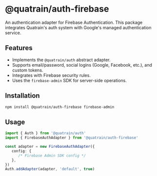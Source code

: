 # @quatrain/auth-firebase

An authentication adapter for Firebase Authentication. This package integrates Quatrain's auth system with Google's managed authentication service.

## Features

-  Implements the `@quatrain/auth` abstract adapter.
-  Supports email/password, social logins (Google, Facebook, etc.), and custom tokens.
-  Integrates with Firebase security rules.
-  Uses the `firebase-admin` SDK for server-side operations.

## Installation

```bash
npm install @quatrain/auth-firebase firebase-admin
```

## Usage

```typescript
import { Auth } from '@quatrain/auth'
import { FirebaseAuthAdapter } from '@quatrain/auth-firebase'

const adapter = new FirebaseAuthAdapter({
   config: {
      /* Firebase Admin SDK config */
   },
})
Auth.addAdapter(adapter, 'default', true)
```
